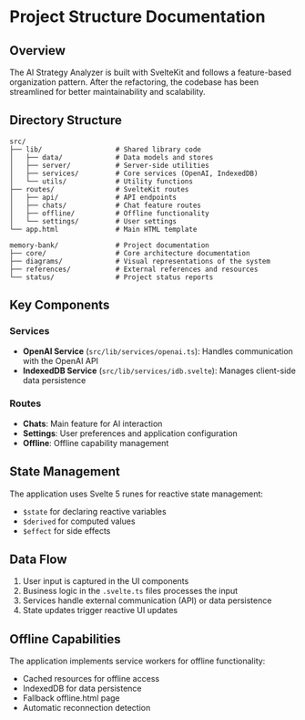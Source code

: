 # Project Structure Documentation

## Overview

The AI Strategy Analyzer is built with SvelteKit and follows a feature-based organization pattern. After the refactoring, the codebase has been streamlined for better maintainability and scalability.

## Directory Structure

```
src/
├── lib/                  # Shared library code
│   ├── data/             # Data models and stores
│   ├── server/           # Server-side utilities
│   ├── services/         # Core services (OpenAI, IndexedDB)
│   └── utils/            # Utility functions
├── routes/               # SvelteKit routes
│   ├── api/              # API endpoints
│   ├── chats/            # Chat feature routes
│   ├── offline/          # Offline functionality
│   └── settings/         # User settings
└── app.html              # Main HTML template

memory-bank/              # Project documentation
├── core/                 # Core architecture documentation
├── diagrams/             # Visual representations of the system
├── references/           # External references and resources
└── status/               # Project status reports
```

## Key Components

### Services

- **OpenAI Service** (`src/lib/services/openai.ts`): Handles communication with the OpenAI API
- **IndexedDB Service** (`src/lib/services/idb.svelte`): Manages client-side data persistence

### Routes

- **Chats**: Main feature for AI interaction
- **Settings**: User preferences and application configuration
- **Offline**: Offline capability management

## State Management

The application uses Svelte 5 runes for reactive state management:

- `$state` for declaring reactive variables
- `$derived` for computed values
- `$effect` for side effects

## Data Flow

1. User input is captured in the UI components
2. Business logic in the `.svelte.ts` files processes the input
3. Services handle external communication (API) or data persistence
4. State updates trigger reactive UI updates

## Offline Capabilities

The application implements service workers for offline functionality:
- Cached resources for offline access
- IndexedDB for data persistence
- Fallback offline.html page
- Automatic reconnection detection